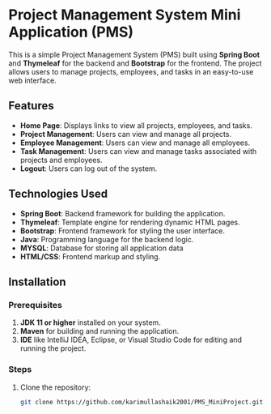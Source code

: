 # Project Management System Mini Application (PMS)

This is a simple Project Management System (PMS) built using **Spring Boot** and **Thymeleaf** for the backend and **Bootstrap** for the frontend. The project allows users to manage projects, employees, and tasks in an easy-to-use web interface.

## Features

- **Home Page**: Displays links to view all projects, employees, and tasks.
- **Project Management**: Users can view and manage all projects.
- **Employee Management**: Users can view and manage all employees.
- **Task Management**: Users can view and manage tasks associated with projects and employees.
- **Logout**: Users can log out of the system.

## Technologies Used

- **Spring Boot**: Backend framework for building the application.
- **Thymeleaf**: Template engine for rendering dynamic HTML pages.
- **Bootstrap**: Frontend framework for styling the user interface.
- **Java**: Programming language for the backend logic.
- **MYSQL**: Database for storing all application data
- **HTML/CSS**: Frontend markup and styling.

## Installation

### Prerequisites

1. **JDK 11 or higher** installed on your system.
2. **Maven** for building and running the application.
3. **IDE** like IntelliJ IDEA, Eclipse, or Visual Studio Code for editing and running the project.
   
### Steps

1. Clone the repository:
   ```bash
   git clone https://github.com/karimullashaik2001/PMS_MiniProject.git
